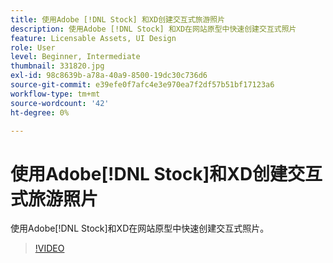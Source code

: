 ```yaml
---
title: 使用Adobe [!DNL Stock] 和XD创建交互式旅游照片
description: 使用Adobe [!DNL Stock] 和XD在网站原型中快速创建交互式照片
feature: Licensable Assets, UI Design
role: User
level: Beginner, Intermediate
thumbnail: 331820.jpg
exl-id: 98c8639b-a78a-40a9-8500-19dc30c736d6
source-git-commit: e39efe0f7afc4e3e970ea7f2df57b51bf17123a6
workflow-type: tm+mt
source-wordcount: '42'
ht-degree: 0%

---
```


# 使用Adobe[!DNL Stock]和XD创建交互式旅游照片

使用Adobe[!DNL Stock]和XD在网站原型中快速创建交互式照片。

>[!VIDEO](https://video.tv.adobe.com/v/331820?hidetitle=true)
